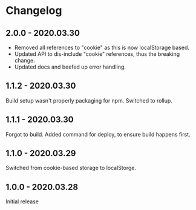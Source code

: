 # Changelog

## 2.0.0 - 2020.03.30

- Removed all references to "cookie" as this is now localStorage based.
- Updated API to dis-include "cookie" references, thus the breaking change.
- Updated docs and beefed up error handling.

## 1.1.2 - 2020.03.30

Build setup wasn't properly packaging for npm.  Switched to rollup.

## 1.1.1 - 2020.03.30

Forgot to build.  Added command for deploy, to ensure build happens first.

## 1.1.0 - 2020.03.29

Switched from cookie-based storage to localStorge.

## 1.0.0 - 2020.03.28

Initial release
